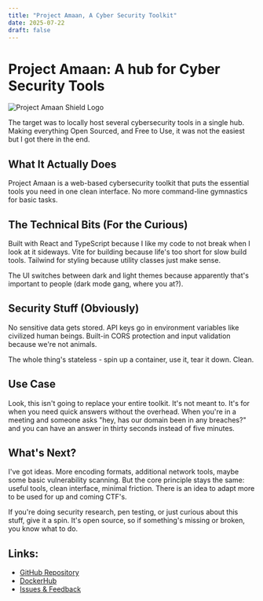 ```yaml
---
title: "Project Amaan, A Cyber Security Toolkit"
date: 2025-07-22
draft: false
---
```


# Project Amaan: A hub for Cyber Security Tools

![Project Amaan Shield Logo](/Kblog/images/project-amaan-shield.png)

The target was to locally host several cybersecurity tools in a single hub. Making everything Open Sourced, and Free to Use, it was not the easiest but I got there in the end.

## What It Actually Does

Project Amaan is a web-based cybersecurity toolkit that puts the essential tools you need in one clean interface. No more command-line gymnastics for basic tasks.

## The Technical Bits (For the Curious)

Built with React and TypeScript because I like my code to not break when I look at it sideways. Vite for building because life's too short for slow build tools. Tailwind for styling because utility classes just make sense.

The UI switches between dark and light themes because apparently that's important to people (dark mode gang, where you at?).

## Security Stuff (Obviously)

No sensitive data gets stored. API keys go in environment variables like civilized human beings. Built-in CORS protection and input validation because we're not animals.

The whole thing's stateless - spin up a container, use it, tear it down. Clean.

## Use Case

Look, this isn't going to replace your entire toolkit. It's not meant to. It's for when you need quick answers without the overhead. When you're in a meeting and someone asks "hey, has our domain been in any breaches?" and you can have an answer in thirty seconds instead of five minutes.

## What's Next?

I've got ideas. More encoding formats, additional network tools, maybe some basic vulnerability scanning. But the core principle stays the same: useful tools, clean interface, minimal friction. There is an idea to adapt more to be used for up and coming CTF's.

If you're doing security research, pen testing, or just curious about this stuff, give it a spin. It's open source, so if something's missing or broken, you know what to do.

## Links:

* [GitHub Repository](https://github.com/kbinkenaid/project-amaan-webapp)
* [DockerHub](https://hub.docker.com/r/kbinkenaid/project-amaan-webapp)
* [Issues & Feedback](https://github.com/kbinkenaid/project-amaan-webapp/issues)
